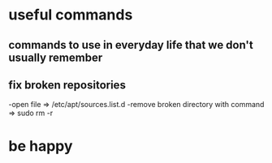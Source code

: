 # useful commands

## commands to use in everyday life that we don't usually remember

## fix broken repositories
  -open file                            => /etc/apt/sources.list.d
  -remove broken directory with command => sudo rm -r <NameFile>
  
# be happy
